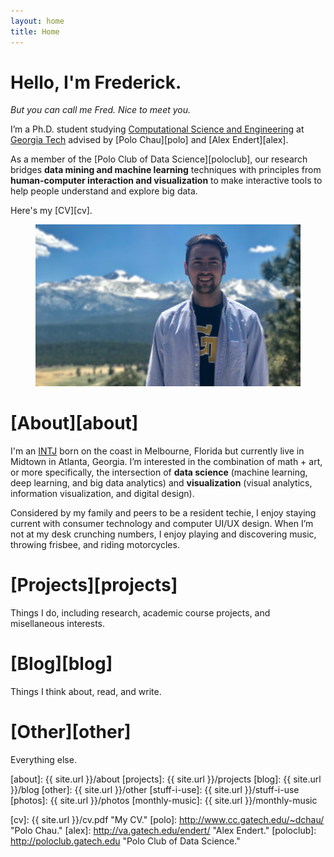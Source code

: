 ```yaml
---
layout: home
title: Home
---
```


# Hello, I'm Frederick.
*But you can call me Fred. Nice to meet you.*

<!-- <span>
	<button><a href="{{ site.baseful }}/projects">Projects</a></button>
	<button><a href="{{ site.baseful }}/blog">Blog</a></button>
	<button><a href="{{ site.baseful }}/other">Other</a></button>
</span> -->

<!-- {% include nav.html %} -->

I’m a Ph.D. student studying [Computational Science and Engineering][cse] at [Georgia Tech][gt] advised by [Polo Chau][polo] and [Alex Endert][alex]. 

As a member of the [Polo Club of Data Science][poloclub], our research bridges **data mining and machine learning** techniques with principles from **human-computer interaction and visualization** to make interactive tools to help people understand and explore big data.

Here's my [CV][cv].

<figure>
  <img class="full" src="/images/me4.JPG" alt="That's me.">
</figure>

# [About][about]
I'm an [INTJ][intj] born on the coast in Melbourne, Florida but currently live in Midtown in Atlanta, Georgia. I’m interested in the combination of math + art, or more specifically, the intersection of **data science** (machine learning, deep learning, and big data analytics) and **visualization** (visual analytics, information visualization, and digital design).

Considered by my family and peers to be a resident techie, I enjoy staying current with consumer technology and computer UI/UX design. When I’m not at my desk crunching numbers, I enjoy playing and discovering music, throwing frisbee, and riding motorcycles.



# [Projects][projects]
Things I do, including research, academic course projects, and misellaneous interests.

# [Blog][blog]
Things I think about, read, and write.

# [Other][other]
Everything else.

<!-- {% for page in site.pages %}
<article class="post" style="margin-bottom:1em;">
<h2 class="post-title">
  <a href="{{ site.baseurl }}{{ post.url }}">
    {{ post.title }}
  </a>
</h2>

<time datetime="{{ post.date | date: "%B %-d, %Y" }}" class="post-date">
  {{ post.date | date: "%B %-d, %Y" }}
</time>
</article>
{% endfor %} -->

[about]: {{ site.url }}/about
[projects]: {{ site.url }}/projects
[blog]: {{ site.url }}/blog
[other]: {{ site.url }}/other
[stuff-i-use]: {{ site.url }}/stuff-i-use
[photos]: {{ site.url }}/photos
[monthly-music]: {{ site.url }}/monthly-music

[gt]: http://www.gatech.edu "Georgia Tech."
[cse]: http://cse.gatech.edu "GT Computational Science and Engineering."
[coc]: http://www.cc.gatech.edu "GT College of Computing."
[intj]: http://en.wikipedia.org/wiki/INTJ "INTJ."

[cv]: {{ site.url }}/cv.pdf "My CV."
[polo]: http://www.cc.gatech.edu/~dchau/ "Polo Chau."
[alex]: http://va.gatech.edu/endert/ "Alex Endert."
[poloclub]: http://poloclub.gatech.edu "Polo Club of Data Science."
